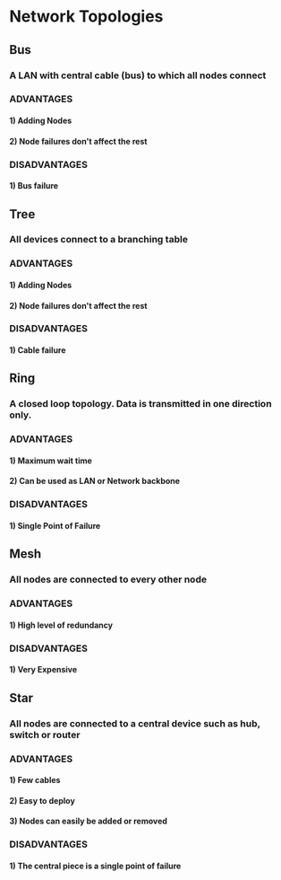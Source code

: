 # Network Topologies

## Bus

### A LAN with central cable (bus) to which all nodes connect

### ADVANTAGES

#### 1) Adding Nodes

#### 2) Node failures don't affect the rest

### DISADVANTAGES

#### 1) Bus failure

## Tree

### All devices connect to a branching table

### ADVANTAGES

#### 1) Adding Nodes

#### 2) Node failures don't affect the rest

### DISADVANTAGES

#### 1) Cable failure

## Ring

### A closed loop topology. Data is transmitted in one direction only.

### ADVANTAGES

#### 1) Maximum wait time

#### 2) Can be used as LAN or Network backbone

### DISADVANTAGES

#### 1) Single Point of Failure

## Mesh

### All nodes are connected to every other node

### ADVANTAGES

#### 1) High level of redundancy

### DISADVANTAGES

#### 1) Very Expensive

## Star 

### All nodes are connected to a central device such as hub, switch or router

### ADVANTAGES

#### 1) Few cables

#### 2) Easy to deploy

#### 3) Nodes can easily be added or removed

### DISADVANTAGES

#### 1) The central piece is a single point of failure
